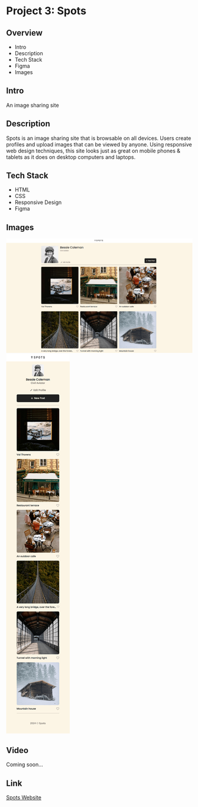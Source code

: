 # Project 3: Spots

## Overview

- Intro
- Description
- Tech Stack
- Figma
- Images

## Intro

An image sharing site

## Description

Spots is an image sharing site that is browsable on all devices. Users create profiles and upload images that can be viewed by anyone. Using responsive web design techniques, this site looks just as great on mobile phones & tablets as it does on desktop computers and laptops.

## Tech Stack

- HTML
- CSS
- Responsive Design
- Figma

## Images

![Spots on Desktop](./images/screen-desktop-50.png)
![Spots on Mobile](./images/screen-mobile-50.png)

## Video

Coming soon...

## Link

[Spots Website](https://julesdowork.github.io/se_project_spots/ "Spots Website")
